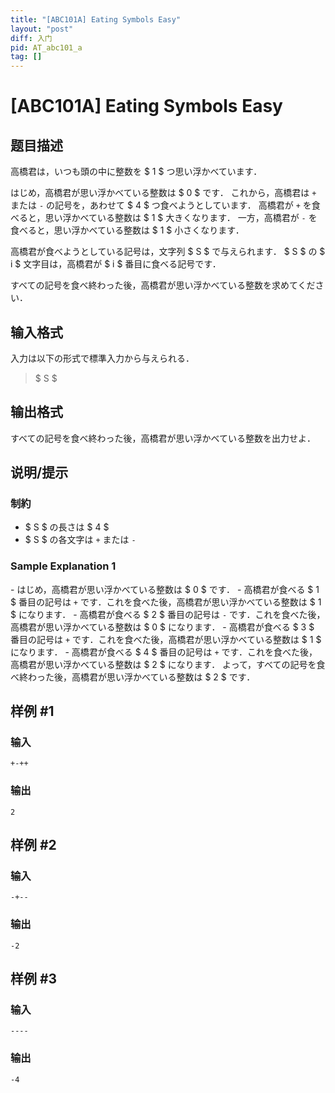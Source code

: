 ```yaml
---
title: "[ABC101A] Eating Symbols Easy"
layout: "post"
diff: 入门
pid: AT_abc101_a
tag: []
---
```


# [ABC101A] Eating Symbols Easy

## 题目描述

[problemUrl]: https://atcoder.jp/contests/abc101/tasks/abc101_a

高橋君は，いつも頭の中に整数を $ 1 $ つ思い浮かべています．

はじめ，高橋君が思い浮かべている整数は $ 0 $ です． これから，高橋君は `+` または `-` の記号を，あわせて $ 4 $ つ食べようとしています． 高橋君が `+` を食べると，思い浮かべている整数は $ 1 $ 大きくなります． 一方，高橋君が `-` を食べると，思い浮かべている整数は $ 1 $ 小さくなります．

高橋君が食べようとしている記号は，文字列 $ S $ で与えられます． $ S $ の $ i $ 文字目は，高橋君が $ i $ 番目に食べる記号です．

すべての記号を食べ終わった後，高橋君が思い浮かべている整数を求めてください．

## 输入格式

入力は以下の形式で標準入力から与えられる．

> $ S $

## 输出格式

すべての記号を食べ終わった後，高橋君が思い浮かべている整数を出力せよ．

## 说明/提示

### 制約

- $ S $ の長さは $ 4 $
- $ S $ の各文字は `+` または `-`

### Sample Explanation 1

\- はじめ，高橋君が思い浮かべている整数は $ 0 $ です． - 高橋君が食べる $ 1 $ 番目の記号は `+` です．これを食べた後，高橋君が思い浮かべている整数は $ 1 $ になります． - 高橋君が食べる $ 2 $ 番目の記号は `-` です．これを食べた後，高橋君が思い浮かべている整数は $ 0 $ になります． - 高橋君が食べる $ 3 $ 番目の記号は `+` です．これを食べた後，高橋君が思い浮かべている整数は $ 1 $ になります． - 高橋君が食べる $ 4 $ 番目の記号は `+` です．これを食べた後，高橋君が思い浮かべている整数は $ 2 $ になります． よって，すべての記号を食べ終わった後，高橋君が思い浮かべている整数は $ 2 $ です．

## 样例 #1

### 输入

```
+-++
```

### 输出

```
2
```

## 样例 #2

### 输入

```
-+--
```

### 输出

```
-2
```

## 样例 #3

### 输入

```
----
```

### 输出

```
-4
```

